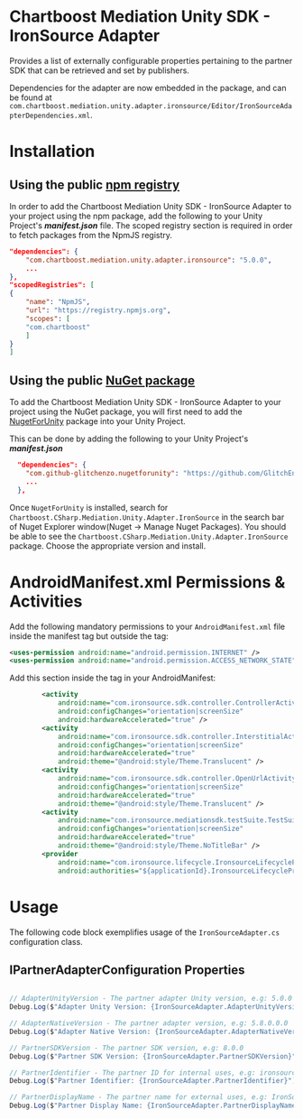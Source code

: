 # Chartboost Mediation Unity SDK - IronSource Adapter

Provides a list of externally configurable properties pertaining to the partner SDK that can be retrieved and set by publishers. 

Dependencies for the adapter are now embedded in the package, and can be found at `com.chartboost.mediation.unity.adapter.ironsource/Editor/IronSourceAdapterDependencies.xml`.

# Installation

## Using the public [npm registry](https://www.npmjs.com/search?q=com.chartboost.mediation.unity.adapter.ironsource)

In order to add the Chartboost Mediation Unity SDK - IronSource Adapter to your project using the npm package, add the following to your Unity Project's ***manifest.json*** file. The scoped registry section is required in order to fetch packages from the NpmJS registry.

```json
"dependencies": {
    "com.chartboost.mediation.unity.adapter.ironsource": "5.0.0",
    ...
},
"scopedRegistries": [
{
    "name": "NpmJS",
    "url": "https://registry.npmjs.org",
    "scopes": [
    "com.chartboost"
    ]
}
]
```
## Using the public [NuGet package](https://www.nuget.org/packages/Chartboost.CSharp.Mediation.Unity.Adapter.IronSource)

To add the Chartboost Mediation Unity SDK - IronSource Adapter to your project using the NuGet package, you will first need to add the [NugetForUnity](https://github.com/GlitchEnzo/NuGetForUnity) package into your Unity Project.

This can be done by adding the following to your Unity Project's ***manifest.json***

```json
  "dependencies": {
    "com.github-glitchenzo.nugetforunity": "https://github.com/GlitchEnzo/NuGetForUnity.git?path=/src/NuGetForUnity",
    ...
  },
```

Once <code>NugetForUnity</code> is installed, search for `Chartboost.CSharp.Mediation.Unity.Adapter.IronSource` in the search bar of Nuget Explorer window(Nuget -> Manage Nuget Packages).
You should be able to see the `Chartboost.CSharp.Mediation.Unity.Adapter.IronSource` package. Choose the appropriate version and install.

# AndroidManifest.xml Permissions & Activities

Add the following mandatory permissions to your `AndroidManifest.xml` file inside the manifest tag but outside the <application> tag:

```xml
<uses-permission android:name="android.permission.INTERNET" />
<uses-permission android:name="android.permission.ACCESS_NETWORK_STATE" />
```

Add this section inside the <application> tag in your AndroidManifest:

```xml
        <activity
            android:name="com.ironsource.sdk.controller.ControllerActivity"
            android:configChanges="orientation|screenSize"
            android:hardwareAccelerated="true" />
        <activity
            android:name="com.ironsource.sdk.controller.InterstitialActivity"
            android:configChanges="orientation|screenSize"
            android:hardwareAccelerated="true"
            android:theme="@android:style/Theme.Translucent" />
        <activity
            android:name="com.ironsource.sdk.controller.OpenUrlActivity"
            android:configChanges="orientation|screenSize"
            android:hardwareAccelerated="true"
            android:theme="@android:style/Theme.Translucent" />
        <activity
            android:name="com.ironsource.mediationsdk.testSuite.TestSuiteActivity"
            android:configChanges="orientation|screenSize"
            android:hardwareAccelerated="true"
            android:theme="@android:style/Theme.NoTitleBar" />
        <provider
            android:name="com.ironsource.lifecycle.IronsourceLifecycleProvider"
            android:authorities="${applicationId}.IronsourceLifecycleProvider" />
```

# Usage
The following code block exemplifies usage of the `IronSourceAdapter.cs` configuration class.

## IPartnerAdapterConfiguration Properties

```csharp

// AdapterUnityVersion - The partner adapter Unity version, e.g: 5.0.0
Debug.Log($"Adapter Unity Version: {IronSourceAdapter.AdapterUnityVersion}");

// AdapterNativeVersion - The partner adapter version, e.g: 5.8.0.0.0
Debug.Log($"Adapter Native Version: {IronSourceAdapter.AdapterNativeVersion}");

// PartnerSDKVersion - The partner SDK version, e.g: 8.0.0
Debug.Log($"Partner SDK Version: {IronSourceAdapter.PartnerSDKVersion}");

// PartnerIdentifier - The partner ID for internal uses, e.g: ironsource
Debug.Log($"Partner Identifier: {IronSourceAdapter.PartnerIdentifier}");

// PartnerDisplayName - The partner name for external uses, e.g: IronSource
Debug.Log($"Partner Display Name: {IronSourceAdapter.PartnerDisplayName}");
```